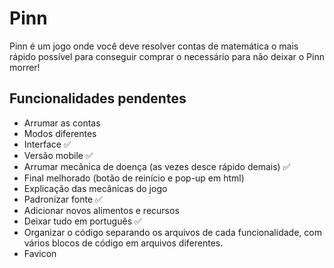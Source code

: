 # Pinn

Pinn é um jogo onde você deve resolver contas de matemática o mais rápido possível para conseguir comprar o necessário para não deixar o Pinn morrer!

## Funcionalidades pendentes

- Arrumar as contas
- Modos diferentes
- Interface ✅
- Versão mobile ✅
- Arrumar mecânica de doença (as vezes desce rápido demais) ✅
- Final melhorado (botão de reinício e pop-up em html)
- Explicação das mecânicas do jogo
- Padronizar fonte ✅
- Adicionar novos alimentos e recursos
- Deixar tudo em português ✅
- Organizar o código separando os arquivos de cada funcionalidade, com vários blocos de código em arquivos diferentes.
- Favicon
